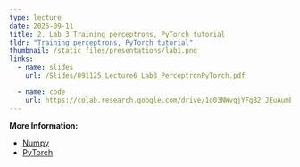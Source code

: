 ```yaml
---
type: lecture
date: 2025-09-11
title: 2. Lab 3 Training perceptrons, PyTorch tutorial
tldr: "Training perceptrons, PyTorch tutorial"
thumbnail: /static_files/presentations/lab1.png
links:
  - name: slides
    url: /Slides/091125_Lecture6_Lab3_PerceptronPyTorch.pdf

  - name: code
    url: https://colab.research.google.com/drive/1g03NWvgjYFgB2_JEuAumEY0WEAlg-JB6?usp=sharing
---
```

**More Information:**
- <a href="https://hksung.github.io/Fall25_PythonTutorial/numpy.html" target="_blank" rel="noopener noreferrer">Numpy</a>
- <a href="https://hksung.github.io/Fall25_PythonTutorial/pytorch.html" target="_blank" rel="noopener noreferrer">PyTorch</a>